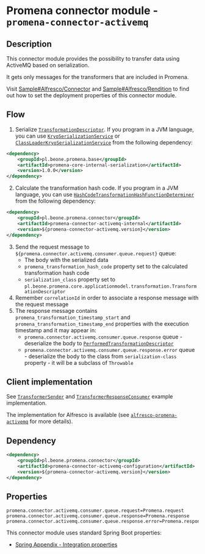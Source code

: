 # Promena connector module - `promena-connector-activemq`

## Description
This connector module provides the possibility to transfer data using ActiveMQ based on serialization.

It gets only messages for the transformers that are included in Promena.  

Visit [Sample#Alfresco/Connector](https://gitlab.office.beone.pl/promena/promena-sample#connector) and [Sample#Alfresco/Rendition](https://gitlab.office.beone.pl/promena/promena-sample#rendition) to find out how to set the deployment properties of this connector module.

## Flow
1. Serialize [`TransformationDescriptor`](./../../../base/promena-core/application-model/application-model/src/main/kotlin/pl/beone/promena/core/applicationmodel/transformation/TransformationDescriptor.kt). If you program in a JVM language, you can use [`KryoSerializationService`](./../../../base/promena-core/internal/internal-serialization/src/main/kotlin/pl/beone/promena/core/internal/serialization/KryoSerializationService.kt) or [`ClassLoaderKryoSerializationService`](./../../../base/promena-core/internal/internal-serialization/src/main/kotlin/pl/beone/promena/core/internal/serialization/ClassLoaderKryoSerializationService.kt) from the following dependency:
```xml
<dependency>
    <groupId>pl.beone.promena.base</groupId>
    <artifactId>promena-core-internal-serialization</artifactId>
    <version>1.0.0</version>
</dependency>
```
2. Calculate the transformation hash code. If you program in a JVM language, you can use [`HashCodeTransformationHashFunctionDeterminer`](./../../../module/connector/activemq/internal/src/main/kotlin/pl/beone/promena/connector/activemq/internal/HashCodeTransformationHashFunctionDeterminer.kt) from the following dependency:
```xml
<dependency>
    <groupId>pl.beone.promena.connector</groupId>
    <artifactId>promena-connector-activemq-internal</artifactId>
    <version>${promena-connector-activemq.version}</version>
</dependency>
```
3. Send the request message to `${promena.connector.activemq.consumer.queue.request}` queue:
    * The body with the serialized data
    * `promena_transformation_hash_code` property set to the calculated transformation hash code
    * `serialization_class` property set to `pl.beone.promena.core.applicationmodel.transformation.TransformationDescriptor`
4. Remember `correlationId` in order to associate a response message with the request message 
5. The response message contains `promena_transformation_timestamp_start` and `promena_transformation_timestamp_end` properties with the execution timestamp and it may appear in:
    * `promena.connector.activemq.consumer.queue.response` queue - deserialize the body to [`PerformedTransformationDescriptor`](./../../../base/promena-core/application-model/application-model/src/main/kotlin/pl/beone/promena/core/applicationmodel/transformation/PerformedTransformationDescriptor.kt)
    * `promena.connector.activemq.consumer.queue.response.error` queue - deserialize the body to the class from `serialization-class` property - it will be a subclass of `Throwable`

## Client implementation
See [`TransformerSender`](https://gitlab.office.beone.pl/promena/promena-alfresco/blob/master/connector/alfresco-promena-connector-activemq/src/main/kotlin/pl/beone/promena/alfresco/module/connector/activemq/delivery/activemq/TransformerSender.kt) and [`TransformerResponseConsumer`](https://gitlab.office.beone.pl/promena/promena-alfresco/blob/master/connector/alfresco-promena-connector-activemq/src/main/kotlin/pl/beone/promena/alfresco/module/connector/activemq/delivery/activemq/TransformerResponseConsumer.kt) example implementation.

The implementation for Alfresco is available (see [`alfresco-promena-activemq`](https://gitlab.office.beone.pl/promena/promena-alfresco/tree/master/connector/alfresco-promena-connector-activemq) for more details).

## Dependency
```xml
<dependency>
    <groupId>pl.beone.promena.connector</groupId>
    <artifactId>promena-connector-activemq-configuration</artifactId>
    <version>${promena-connector-activemq.version}</version>
</dependency>
```

## Properties
```properties
promena.connector.activemq.consumer.queue.request=Promena.request
promena.connector.activemq.consumer.queue.response=Promena.response
promena.connector.activemq.consumer.queue.response.error=Promena.response.error
```
This connector module uses standard Spring Boot properties:
* [Spring Appendix - Integration properties](https://docs.spring.io/spring-boot/docs/2.2.1.RELEASE/reference/html/appendix-application-properties.html#integration-properties)